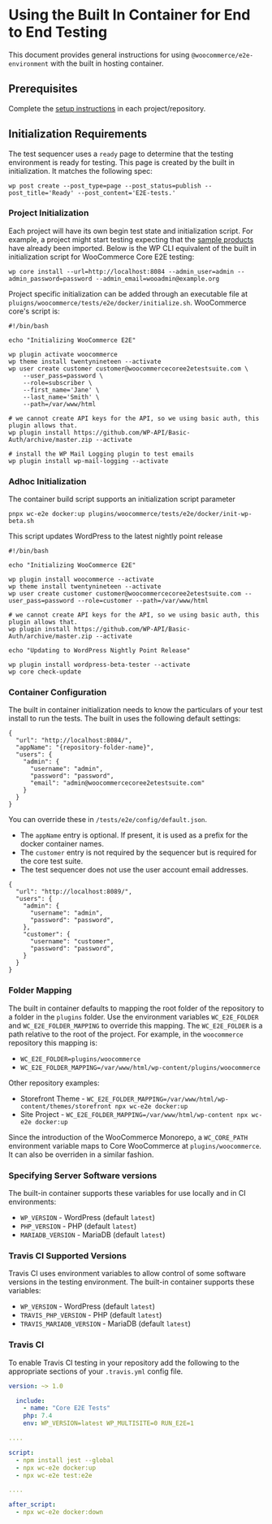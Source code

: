 # Using the Built In Container for End to End Testing

This document provides general instructions for using `@woocommerce/e2e-environment` with the built in hosting container. 

## Prerequisites

Complete the [setup instructions](./README.md) in each project/repository.

## Initialization Requirements

The test sequencer uses a `ready` page to determine that the testing environment is ready for testing. This page is created by the built in initialization. It matches the following spec:

```
wp post create --post_type=page --post_status=publish --post_title='Ready' --post_content='E2E-tests.'
```

### Project Initialization

Each project will have its own begin test state and initialization script. For example, a project might start testing expecting that the [sample products](https://github.com/woocommerce/woocommerce/tree/trunk/plugins/woocommerce/sample-data) have already been imported. Below is the WP CLI equivalent of the built in initialization script for WooCommerce Core E2E testing:


```
wp core install --url=http://localhost:8084 --admin_user=admin --admin_password=password --admin_email=wooadmin@example.org
```

Project specific initialization can be added through an executable file at ```pluigns/woocommerce/tests/e2e/docker/initialize.sh```. WooCommerce core's script is:


```
#!/bin/bash

echo "Initializing WooCommerce E2E"

wp plugin activate woocommerce
wp theme install twentynineteen --activate
wp user create customer customer@woocommercecoree2etestsuite.com \
	--user_pass=password \
	--role=subscriber \
	--first_name='Jane' \
	--last_name='Smith' \
	--path=/var/www/html

# we cannot create API keys for the API, so we using basic auth, this plugin allows that.
wp plugin install https://github.com/WP-API/Basic-Auth/archive/master.zip --activate

# install the WP Mail Logging plugin to test emails
wp plugin install wp-mail-logging --activate
```

### Adhoc Initialization

The container build script supports an initialization script parameter

```shell script
pnpx wc-e2e docker:up plugins/woocommerce/tests/e2e/docker/init-wp-beta.sh
```

This script updates WordPress to the latest nightly point release

```shell script
#!/bin/bash

echo "Initializing WooCommerce E2E"

wp plugin install woocommerce --activate
wp theme install twentynineteen --activate
wp user create customer customer@woocommercecoree2etestsuite.com --user_pass=password --role=customer --path=/var/www/html

# we cannot create API keys for the API, so we using basic auth, this plugin allows that.
wp plugin install https://github.com/WP-API/Basic-Auth/archive/master.zip --activate

echo "Updating to WordPress Nightly Point Release"

wp plugin install wordpress-beta-tester --activate
wp core check-update

```


### Container Configuration

The built in container initialization needs to know the particulars of your test install to run the tests. The built in uses the following default settings:

```
{
  "url": "http://localhost:8084/",
  "appName": "{repository-folder-name}",
  "users": {
    "admin": {
      "username": "admin",
      "password": "password",
      "email": "admin@woocommercecoree2etestsuite.com"
    }
  }
}
```

You can override these in `/tests/e2e/config/default.json`.

- The `appName` entry is optional. If present, it is used as a prefix for the docker container names.
- The `customer` entry is not required by the sequencer but is required for the core test suite.
- The test sequencer does not use the user account email addresses.

```
{
  "url": "http://localhost:8089/",
  "users": {
    "admin": {
      "username": "admin",
      "password": "password",
    },
    "customer": {
      "username": "customer",
      "password": "password",
    }
  }
}
```

### Folder Mapping

The built in container defaults to mapping the root folder of the repository to a folder in the `plugins` folder. Use the environment variables `WC_E2E_FOLDER` and `WC_E2E_FOLDER_MAPPING` to override this mapping. The `WC_E2E_FOLDER` is a path relative to the root of the project. For example, in the  `woocommerce` repository this mapping is:

- `WC_E2E_FOLDER=plugins/woocommerce`
- `WC_E2E_FOLDER_MAPPING=/var/www/html/wp-content/plugins/woocommerce`

Other repository examples:

- Storefront Theme - ```WC_E2E_FOLDER_MAPPING=/var/www/html/wp-content/themes/storefront npx wc-e2e docker:up```
- Site Project - ```WC_E2E_FOLDER_MAPPING=/var/www/html/wp-content npx wc-e2e docker:up```

Since the introduction of the WooCommerce Monorepo, a `WC_CORE_PATH` environment variable maps to Core WooCommerce at `plugins/woocommerce`. It can also be overriden in a similar fashion.

### Specifying Server Software versions

The built-in container supports these variables for use locally and in CI environments:

- `WP_VERSION` - WordPress (default `latest`)
- `PHP_VERSION` - PHP (default `latest`)
- `MARIADB_VERSION` - MariaDB (default `latest`)

### Travis CI Supported Versions

Travis CI uses environment variables to allow control of some software versions in the testing environment. The built-in container supports these variables:

- `WP_VERSION` - WordPress (default `latest`)
- `TRAVIS_PHP_VERSION` - PHP (default `latest`)
- `TRAVIS_MARIADB_VERSION` - MariaDB (default `latest`)

### Travis CI

To enable Travis CI testing in your repository add the following to the appropriate sections of your `.travis.yml` config file.

```yaml
version: ~> 1.0

  include:
    - name: "Core E2E Tests"
    php: 7.4
    env: WP_VERSION=latest WP_MULTISITE=0 RUN_E2E=1

....

script:
  - npm install jest --global
  - npx wc-e2e docker:up
  - npx wc-e2e test:e2e

....

after_script:
  - npx wc-e2e docker:down
```
